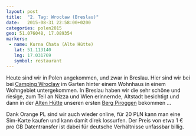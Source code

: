 ```yaml
---
layout: post
title:  "2. Tag: Wrocław (Breslau)"
date:   2015-08-31 22:58:00+0200
categories: polen2015
geo: 51.076048, 17.089354
markers:
 - name: Kurna Chata (Alte Hütte)
   lat: 51.113140
   lng: 17.031769
   symbol: restaurant
---
```


Heute sind wir in Polen angekommen, und zwar in Breslau. Hier sind wir bei bei 
[Camping Wroclaw](http://www.camping-wroclaw.pl) im Garten hinter einem Wohnhaus in einem Wohngebiet untergekommen. 
In Breslau haben wir die sehr schöne und riesige, zum Teil an Nizza und Wien erinnernde, Altstadt besichtigt und dann 
in der [Alten Hütte](http://www.kurnachata.pl) unseren ersten 
[Berg Piroggen](https://twitter.com/coderbyheart/status/638441715456704513) bekommen …

Dank Orange PL sind wir auch wieder online, für 20 PLN kann man eine Sim-Karte kaufen und kann damit direk lossurfen. 
Der Preis von etwa 1 € pro GB Datentransfer ist dabei für deutsche Verhältnisse unfassbar billig.

